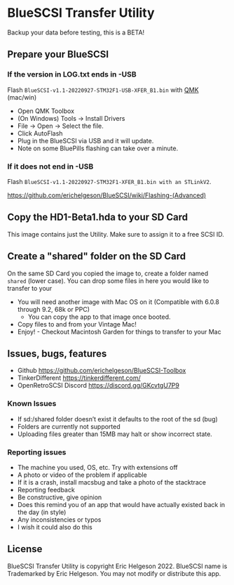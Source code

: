 # BlueSCSI Transfer Utility
Backup your data before testing, this is a BETA!

## Prepare your BlueSCSI

### If the version in LOG.txt ends in -USB

Flash `BlueSCSI-v1.1-20220927-STM32F1-USB-XFER_B1.bin` with [QMK](https://github.com/qmk/qmk_toolbox/releases/tag/0.2.2) (mac/win)

* Open QMK Toolbox
* (On Windows) Tools -> Install Drivers
* File -> Open -> Select the file.
* Click AutoFlash
* Plug in the BlueSCSI via USB and it will update.
* Note on some BluePills flashing can take over a minute.

### If it does **not** end in -USB

Flash `BlueSCSI-v1.1-20220927-STM32F1-XFER_B1.bin with an STLinkV2`. 

https://github.com/erichelgeson/BlueSCSI/wiki/Flashing-(Advanced) 

## Copy the HD1-Beta1.hda to your SD Card

This image contains just the Utility. Make sure to assign it to a free SCSI ID.

## Create a "shared" folder on the SD Card

On the same SD Card you copied the image to, create a folder named `shared` (lower case). You can drop some files in here you would like to transfer to your

* You will need another image with Mac OS on it (Compatible with 6.0.8 through 9.2, 68k or PPC)
  - You can copy the app to that image once booted.
* Copy files to and from your Vintage Mac!
* Enjoy! - Checkout Macintosh Garden for things to transfer to your Mac

## Issues, bugs, features

* Github https://github.com/erichelgeson/BlueSCSI-Toolbox 
* TinkerDifferent https://tinkerdifferent.com/
* OpenRetroSCSI Discord https://discord.gg/GKcvtgU7P9

### Known Issues

* If sd:/shared folder doesn’t exist it defaults to the root of the sd (bug)
* Folders are currently not supported
* Uploading files greater than 15MB may halt or show incorrect state.

### Reporting issues

* The machine you used, OS, etc. Try with extensions off
* A photo or video of the problem if applicable
* If it is a crash, install macsbug and take a photo of the stacktrace
* Reporting feedback
* Be constructive, give opinion
* Does this remind you of an app that would have actually existed back in the day (in style)
* Any inconsistencies or typos
* I wish it could also do this

## License

BlueSCSI Transfer Utility is copyright Eric Helgeson 2022. BlueSCSI name is Trademarked by Eric Helgeson. You may not modify or distribute this app.

